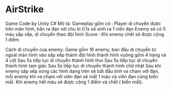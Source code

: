 # AirStrike
Game Code by Unity C#
Mô tả: 
Gameplay gồm có :
Player di chuyển được trên màn hình, bắn ra đạn với chu kì 0.1s sẽ sinh ra 1 viên đạn
 Enemy sẽ có 5 máu sắp xếp, di chuyển theo đội hình
Score : Khi enemy chết sẽ được cộng 1 điểm

Cách di chuyển của enemy:
Game gồm 16 enemy, ban đầu di chuyển từ ngoài màn hình vào sắp xếp thành đội hình thành hình vuông gồm 4 hàng và 4 cột
Sau 5s tiếp tục di chuyển thành hình thoi
Sau 5s tiếp tục di chuyển thành hình tam giác
Sau 5s tiếp tục di chuyển thành hình chữ nhật
Sau khi enemy sắp xếp xong các hình dạng trên sẽ bắt đầu tính va chạm với đạn, mỗi enemy khi va chạm với viên đạn sẽ mất 1 máu và viên đạn cũng biến mất. Khi enemy hết máu sẽ được cộng 1 điểm và chết ( biến mất). 
